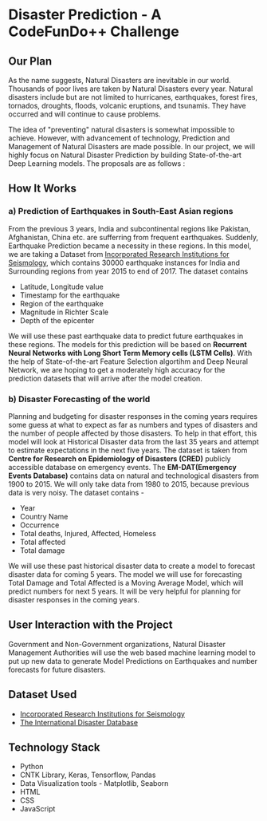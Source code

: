 # Disaster Prediction - A CodeFunDo++ Challenge

## Our Plan

As the name suggests, Natural Disasters are inevitable in our world. Thousands of poor lives are taken by Natural Disasters every year. Natural disasters include but are not limited to hurricanes, earthquakes, forest fires, tornados, droughts, floods, volcanic eruptions, and tsunamis. They have occurred and will continue to cause problems.

The idea of "preventing" natural disasters is somewhat impossible to achieve. However, with advancement of technology, Prediction and Management of Natural Disasters are made possible. In our project, we will highly focus on Natural Disaster Prediction by building State-of-the-art Deep Learning models. The proposals are as follows :

## How It Works

### a) Prediction of Earthquakes in South-East Asian regions

From the previous 3 years, India and subcontinental regions like Pakistan, Afghanistan, China etc. are sufferring from frequent earthquakes. Suddenly, Earthquake Prediction became a necessity in these regions. In this model, we are taking a Dataset from [Incorporated Research Institutions for Seismology](http://ds.iris.edu/ds/), which contains 30000 earthquake instances for India and Surrounding regions from year 2015 to end of 2017. The dataset contains

- Latitude, Longitude value
- Timestamp for the earthquake
- Region of the earthquake
- Magnitude in Richter Scale
- Depth of the epicenter

We will use these past earthquake data to predict future earthquakes in these regions. The models for this prediction will be based on **Recurrent Neural Networks with Long Short Term Memory cells (LSTM Cells)**. With the help of State-of-the-art Feature Selection algortihm and Deep Neural Network, we are hoping to get a moderately high accuracy for the prediction datasets that will arrive after the model creation.

### b) Disaster Forecasting of the world

Planning and budgeting for disaster responses in the coming years requires some guess at what to expect as far as numbers and types of disasters and the number of people affected by those disasters. To help in that effort, this model will look at Historical Disaster data from the last 35 years and attempt to estimate expectations in the next five years. The dataset is taken from **Centre for Research on Epidemiology of Disasters (CRED)** publicly accessible database on emergency events. The **EM-DAT(Emergency Events Database)** contains data on natural and technological disasters from 1900 to 2015. We will only take data from 1980 to 2015, because previous data is very noisy. The dataset contains -

- Year
- Country Name
- Occurrence
- Total deaths, Injured, Affected, Homeless
- Total affected
- Total damage

We will use these past historical disaster data to create a model to forecast disaster data for coming 5 years. The model we will use for forecasting Total Damage and Total Affected is a Moving Average Model, which will predict numbers for next 5 years. It will be very helpful for planning for disaster responses in the coming years.

## User Interaction with the Project

Government and Non-Government organizations, Natural Disaster Management Authorities will use the web based machine learning model to put up new data to generate Model Predictions on Earthquakes and number forecasts for future disasters.

## Dataset Used 

- [Incorporated Research Institutions for Seismology](http://ds.iris.edu/ds/)
- [The International Disaster Database](https://www.emdat.be/)

## Technology Stack

- Python
- CNTK Library, Keras, Tensorflow, Pandas
- Data Visualization tools - Matplotlib, Seaborn
- HTML
- CSS
- JavaScript

